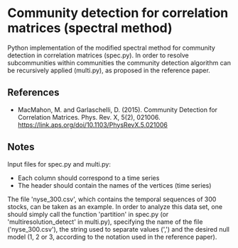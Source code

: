 # Community detection for correlation matrices (spectral method)

Python implementation of the modified spectral method for community detection in 
correlation matrices (spec.py). In order to resolve subcommunities within communities 
the community detection algorithm can be recursively applied (multi.py), as proposed in the reference 
paper.

## References

* MacMahon, M. and Garlaschelli, D. (2015). Community Detection for Correlation Matrices.
  Phys. Rev. X, 5(2), 021006. https://link.aps.org/doi/10.1103/PhysRevX.5.021006

## Notes

Input files for spec.py and multi.py:  
* Each column should correspond to a time series  
* The header should contain the names of the vertices (time series)  

The file 'nyse_300.csv', which contains the temporal sequences of 300 stocks, can be taken as an example.
In order to analyze this data set, one should simply call the function 'partition' in spec.py (or 'multiresolution_detect' in multi.py), 
specifying the name of the file ('nyse_300.csv'), the string used to separate values (',') 
and the desired null model (1, 2 or 3, according to the notation used in the reference paper).

